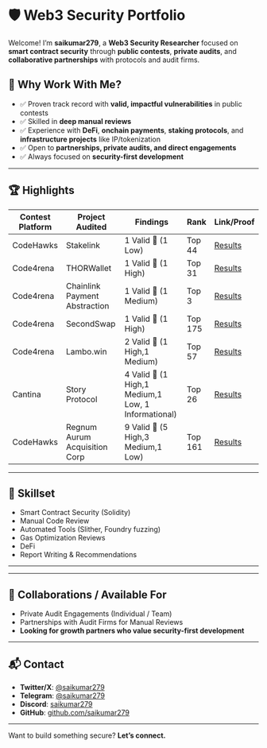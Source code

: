 # 🛡️ Web3 Security Portfolio

Welcome! I’m **saikumar279**, a **Web3 Security Researcher** focused on **smart contract security** through **public contests**, **private audits**, and **collaborative partnerships** with protocols and audit firms.

## 🚀 Why Work With Me?

- ✅ Proven track record with **valid, impactful vulnerabilities** in public contests
- ✅ Skilled in **deep manual reviews**
- ✅ Experience with **DeFi**, **onchain payments**, **staking protocols**, and **infrastructure projects** like IP/tokenization
- ✅ Open to **partnerships, private audits, and direct engagements**
- ✅ Always focused on **security-first development**

---

## 🏆 Highlights

| Contest Platform  | Project Audited       | Findings       | Rank        | Link/Proof                   |
|-------------------|-----------------------|----------------|-------------|------------------------------|
| CodeHawks         | Stakelink        | 1 Valid 🐞 (1 Low)     | Top 44       | [Results](https://codehawks.cyfrin.io/c/2024-09-stakelink/results)        |
| Code4rena          | THORWallet        | 1 Valid 🐞 (1 High)     | Top 31       | [Results](https://code4rena.com/audits/2025-02-thorwallet)        |
| Code4rena         | Chainlink Payment Abstraction        | 1 Valid 🐞 (1 Medium)     | Top 3       | [Results](https://code4rena.com/audits/2024-12-chainlink-payment-abstraction)        |
| Code4rena          | SecondSwap        | 1 Valid 🐞 (1 High)      |     Top 175        | [Results](https://code4rena.com/audits/2024-12-secondswap)        |
| Code4rena          | Lambo.win        | 2 Valid 🐞 (1 High,1 Medium)      |     Top 57        | [Results](https://code4rena.com/audits/2024-12-lambowin)        |
| Cantina          | Story Protocol        | 4 Valid 🐞 (1 High,1 Medium,1 Low, 1 Informational)      |     Top 26        | [Results](https://cantina.xyz/competitions/0561defa-eeb2-4a74-8884-5d7a873afa58/leaderboard)        |
| CodeHawks         | Regnum Aurum Acquisition Corp        | 9 Valid 🐞 (5 High,3 Medium,1 Low)     | Top 161       | [Results](https://codehawks.cyfrin.io/c/2025-02-raac/results)        |
<!-- Add more rows as you participate in more contests -->

---

## 🔐 Skillset

- Smart Contract Security (Solidity)
- Manual Code Review
- Automated Tools (Slither, Foundry fuzzing)
- Gas Optimization Reviews
- DeFi
- Report Writing & Recommendations

---



---

## 🤝 Collaborations / Available For

- Private Audit Engagements (Individual / Team)
- Partnerships with Audit Firms for Manual Reviews
- **Looking for growth partners who value security-first development**

---

## 📬 Contact

- **Twitter/X**: [@saikumar279](https://x.com/saikumar279)
- **Telegram**: [@saikumar279](http://t.me/saikumar279)
- **Discord**: [saikumar279](https://discord.com/users/780845278014079027)
- **GitHub**: [github.com/saikumar279](https://github.com/saikumar279)

---


Want to build something secure? **Let’s connect.**
